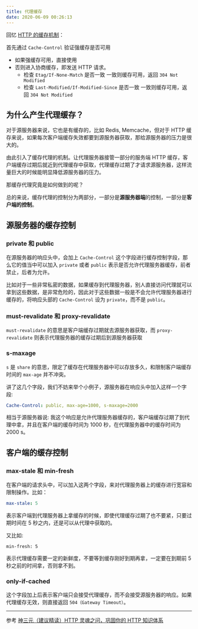 ```yaml
---
title: 代理缓存
date: 2020-06-09 00:26:13
---
```


回忆 [HTTP 的缓存机制](../cache.md)：

首先通过 `Cache-Control` 验证强缓存是否可用

- 如果强缓存可用，直接使用
- 否则进入协商缓存，即发送 HTTP 请求。
  - 检查 `Etag/If-None-Match` 是否一致 一致则缓存可用，返回 `304 Not Modified`
  - 检查 `Last-Modified/If-Modified-Since` 是否一致 一致则缓存可用，返回 `304 Not Modified`

## 为什么产生代理缓存？

对于源服务器来说，它也是有缓存的，比如 Redis, Memcache，但对于 HTTP 缓存来说，如果每次客户端缓存失效都要到源服务器获取，那给源服务器的压力是很大的。

由此引入了缓存代理的机制。让代理服务器接管一部分的服务端 HTTP 缓存，客户端缓存过期后就近到代理缓存中获取，代理缓存过期了才请求源服务器，这样流量巨大的时候能明显降低源服务器的压力。

那缓存代理究竟是如何做到的呢？

总的来说，缓存代理的控制分为两部分，一部分是**源服务器端**的控制，一部分是**客户端的控制**。

## 源服务器的缓存控制

### private 和 public

在源服务器的响应头中，会加上 `Cache-Control` 这个字段进行缓存控制字段，那么它的值当中可以加入 `private` 或者 `public` 表示是否允许代理服务器缓存，前者禁止，后者为允许。

比如对于一些非常私密的数据，如果缓存到代理服务器，别人直接访问代理就可以拿到这些数据，是非常危险的，因此对于这些数据一般是不会允许代理服务器进行缓存的，将响应头部的 `Cache-Control` 设为 `private`，而不是 `public`。

### must-revalidate 和 proxy-revalidate

`must-revalidate` 的意思是客户端缓存过期就去源服务器获取，而 `proxy-revalidate` 则表示代理服务器的缓存过期后到源服务器获取

### s-maxage

`s` 是 `share` 的意思，限定了缓存在代理服务器中可以存放多久，和限制客户端缓存时间的 `max-age` 并不冲突。

讲了这几个字段，我们不妨来举个小例子，源服务器在响应头中加入这样一个字段:

```yml
Cache-Control: public, max-age=1000, s-maxage=2000
```

相当于源服务器说: 我这个响应是允许代理服务器缓存的，客户端缓存过期了到代理中拿，并且在客户端的缓存时间为 1000 秒，在代理服务器中的缓存时间为 2000 s。

## 客户端的缓存控制

### max-stale 和 min-fresh

在客户端的请求头中，可以加入这两个字段，来对代理服务器上的缓存进行宽容和限制操作。比如：

```yml
max-stale: 5
```

表示客户端到代理服务器上拿缓存的时候，即使代理缓存过期了也不要紧，只要过期时间在 5 秒之内，还是可以从代理中获取的。

又比如:

```jml
min-fresh: 5
```

表示代理缓存需要一定的新鲜度，不要等到缓存刚好到期再拿，一定要在到期前 5 秒之前的时间拿，否则拿不到。

### only-if-cached

这个字段加上后表示客户端只会接受代理缓存，而不会接受源服务器的响应。如果代理缓存无效，则直接返回 `504（Gateway Timeout）`。

---

参考 [神三元（建议精读）HTTP 灵魂之问，巩固你的 HTTP 知识体系](https://juejin.im/post/5e76bd516fb9a07cce750746)

